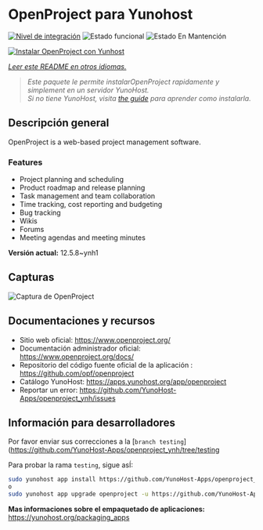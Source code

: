 <!--
Este archivo README esta generado automaticamente<https://github.com/YunoHost/apps/tree/master/tools/readme_generator>
No se debe editar a mano.
-->

# OpenProject para Yunohost

[![Nivel de integración](https://dash.yunohost.org/integration/openproject.svg)](https://dash.yunohost.org/appci/app/openproject) ![Estado funcional](https://ci-apps.yunohost.org/ci/badges/openproject.status.svg) ![Estado En Mantención](https://ci-apps.yunohost.org/ci/badges/openproject.maintain.svg)

[![Instalar OpenProject con Yunhost](https://install-app.yunohost.org/install-with-yunohost.svg)](https://install-app.yunohost.org/?app=openproject)

*[Leer este README en otros idiomas.](./ALL_README.md)*

> *Este paquete le permite instalarOpenProject rapidamente y simplement en un servidor YunoHost.*  
> *Si no tiene YunoHost, visita [the guide](https://yunohost.org/install) para aprender como instalarla.*

## Descripción general

OpenProject is a web-based project management software.

### Features

- Project planning and scheduling
- Product roadmap and release planning
- Task management and team collaboration
- Time tracking, cost reporting and budgeting
- Bug tracking
- Wikis
- Forums
- Meeting agendas and meeting minutes


**Versión actual:** 12.5.8~ynh1

## Capturas

![Captura de OpenProject](./doc/screenshots/screenshot1.png)

## Documentaciones y recursos

- Sitio web oficial: <https://www.openproject.org/>
- Documentación administrador oficial: <https://www.openproject.org/docs/>
- Repositorio del código fuente oficial de la aplicación : <https://github.com/opf/openproject>
- Catálogo YunoHost: <https://apps.yunohost.org/app/openproject>
- Reportar un error: <https://github.com/YunoHost-Apps/openproject_ynh/issues>

## Información para desarrolladores

Por favor enviar sus correcciones a la [`branch testing`](https://github.com/YunoHost-Apps/openproject_ynh/tree/testing

Para probar la rama `testing`, sigue asÍ:

```bash
sudo yunohost app install https://github.com/YunoHost-Apps/openproject_ynh/tree/testing --debug
o
sudo yunohost app upgrade openproject -u https://github.com/YunoHost-Apps/openproject_ynh/tree/testing --debug
```

**Mas informaciones sobre el empaquetado de aplicaciones:** <https://yunohost.org/packaging_apps>
